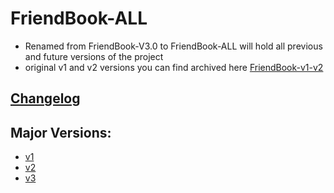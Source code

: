 # FriendBook-ALL
- Renamed from FriendBook-V3.0 to FriendBook-ALL will hold all previous and future versions of the project
- original v1 and v2 versions you can find archived here [FriendBook-v1-v2](https://github.com/svetoslav-vladov/FriendBook-v1-v2)

## [Changelog](./CHANGELOG.md)

## Major Versions:
- [v1](./v1/)
- [v2](./v2/)
- [v3](./v3/)


